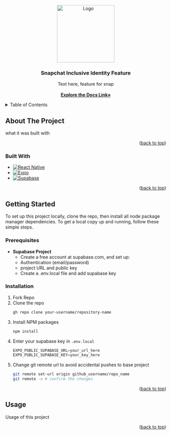 <!-- PROJECT LOGO -->
<br />
<div align="center">
  <a href="https://github.com/tseringwolfe/2025-Snap-InclusiveIdentity">
    <img src="https://avatars.githubusercontent.com/u/85767261?s=200&v=4" alt="Logo" width="180" height="180">
  </a>

<h3 align="center">Snapchat Inclusive Identity Feature</h3>

  <p align="center">
    Text here, feature for snap
    <br />
    <br />
    <a href="https://github.com/tseringwolfe/2025-Snap-InclusiveIdentity"><strong>Explore the Docs Link»</strong></a>
    <br />
  </p>
</div>

<!-- TABLE OF CONTENTS -->
<details>
  <summary>Table of Contents</summary>
  <ol>
    <li>
      <a href="#about-the-project">About The Project</a>
      <ul>
        <li><a href="#built-with">Built With</a></li>
      </ul>
    </li>
    <li>
      <a href="#getting-started">Getting Started</a>
      <ul>
        <li><a href="#prerequisites">Prerequisites</a></li>
        <li><a href="#installation">Installation</a></li>
      </ul>
    </li>
    <li><a href="#usage">Usage</a></li>
    <li><a href="#license">License</a></li>
  </ol>
</details>

<!-- ABOUT THE PROJECT -->

## About The Project

what it was built with

<p align="right">(<a href="#readme-top">back to top</a>)</p>

### Built With 

- [![React Native][ReactNative-Shield]][ReactNative-url]
- [![Expo][Expo-shield]][Expo-url]
- [![Supabase][Supabase-shield]][Supabase-url]

<p align="right">(<a href="#readme-top">back to top</a>)</p>

<!-- GETTING STARTED -->

## Getting Started

To set up this project locally, clone the repo, then install all node package manager dependencies.
To get a local copy up and running, follow these simple steps.

### Prerequisites

- **Supabase Project**
  - Create a free account at supabase.com, and set up:
  - Authentication (email/password)
  - project URL and public key
  - Create a .env.local file and add supabase key

### Installation

1. Fork Repo
2. Clone the repo
   ```sh
   gh repo clone your-username/repository-name
   ```
3. Install NPM packages
   ```sh
   npm install
   ```
4. Enter your supabase key in `.env.local`
   ```js
   EXPO_PUBLIC_SUPABASE_URL=your_url_here
   EXPO_PUBLIC_SUPABASE_KEY=your_key_here
   ```
5. Change git remote url to avoid accidental pushes to base project
   ```sh
   git remote set-url origin github_username/repo_name
   git remote -v # confirm the changes
   ```

<p align="right">(<a href="#readme-top">back to top</a>)</p>

<!-- USAGE EXAMPLES -->

## Usage

Usage of this project

<p align="right">(<a href="#readme-top">back to top</a>)</p>


[ReactNative-shield]: https://img.shields.io/badge/react_native-%2320232a.svg?style=for-the-badge&logo=react&logoColor=%2361DAFB
[ReactNative-url]: https://reactnative.dev/
[Supabase-shield]: https://img.shields.io/badge/Supabase-3ECF8E?style=for-the-badge&logo=supabase&logoColor=white
[Supabase-url]: https://supabase.com/
[Expo-shield]: https://img.shields.io/badge/Expo-000020?style=for-the-badge&logo=expo&logoColor=white
[Expo-url]: https://expo.dev/
